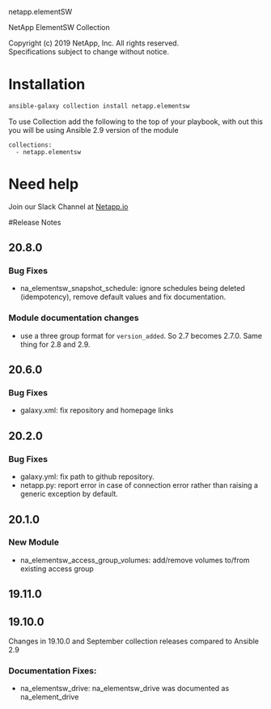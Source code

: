 netapp.elementSW                                              
                                                             
NetApp ElementSW Collection                                   
                                                            
Copyright (c) 2019 NetApp, Inc. All rights reserved.         
Specifications subject to change without notice.             

# Installation
```bash
ansible-galaxy collection install netapp.elementsw
```
To use Collection add the following to the top of your playbook, with out this you will be using Ansible 2.9 version of the module
```  
collections:
  - netapp.elementsw
```
# Need help
Join our Slack Channel at [Netapp.io](http://netapp.io/slack)
                                         
#Release Notes

## 20.8.0

### Bug Fixes
- na_elementsw_snapshot_schedule: ignore schedules being deleted (idempotency), remove default values and fix documentation.

### Module documentation changes
- use a three group format for `version_added`.  So 2.7 becomes 2.7.0.  Same thing for 2.8 and 2.9.

## 20.6.0
### Bug Fixes
- galaxy.xml: fix repository and homepage links

## 20.2.0
### Bug Fixes
- galaxy.yml: fix path to github repository.
- netapp.py: report error in case of connection error rather than raising a generic exception by default.

## 20.1.0
### New Module
- na_elementsw_access_group_volumes: add/remove volumes to/from existing access group

## 19.11.0
## 19.10.0
Changes in 19.10.0 and September collection releases compared to Ansible 2.9
### Documentation Fixes:
- na_elementsw_drive: na_elementsw_drive was documented as na_element_drive

